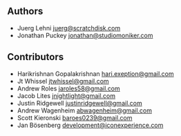 ## Authors

- Juerg Lehni <juerg@scratchdisk.com>
- Jonathan Puckey <jonathan@studiomoniker.com>

## Contributors

- Harikrishnan Gopalakrishnan <hari.exeption@gmail.com>
- Jt Whissel <jtwhissel@gmail.com>
- Andrew Roles <jaroles58@gmail.com>
- Jacob Lites <jnightlight@gmail.com>
- Justin Ridgewell <justinridgewell@gmail.com>
- Andrew Wagenheim <abwagenheim@gmail.com>
- Scott Kieronski <baroes0239@gmail.com>
- Jan Bösenberg <development@iconexperience.com>
